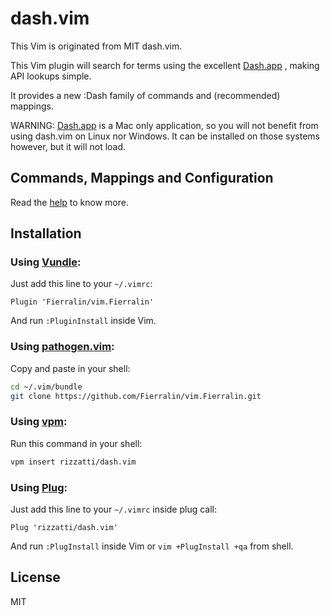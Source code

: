 # dash.vim

This Vim is originated from MIT dash.vim. 

This Vim plugin will search for terms using the excellent [Dash.app][Dash]
, making API lookups simple.

It provides a new :Dash family of commands and (recommended) mappings.

WARNING: [Dash.app][Dash] is a Mac only application, so you will not benefit
from using dash.vim on Linux nor Windows. It can be installed on those systems
however, but it will not load.

## Commands, Mappings and Configuration

Read the [help][vim-doc] to know more.

## Installation

### Using [Vundle][vundle]:

Just add this line to your `~/.vimrc`:

```vim
Plugin 'Fierralin/vim.Fierralin'
```

And run `:PluginInstall` inside Vim.

### Using [pathogen.vim][pathogen]:

Copy and paste in your shell:

```bash
cd ~/.vim/bundle
git clone https://github.com/Fierralin/vim.Fierralin.git
```

### Using [vpm][vpm]:

Run this command in your shell:

```bash
vpm insert rizzatti/dash.vim
```

### Using [Plug][plug]:

Just add this line to your `~/.vimrc` inside plug call:

```vim
Plug 'rizzatti/dash.vim'
```

And run `:PlugInstall` inside Vim or `vim +PlugInstall +qa` from shell.

## License

MIT

[Dash]: http://kapeli.com/
[pathogen]: https://github.com/tpope/vim-pathogen
[vim-doc]: https://vim-doc.herokuapp.com/view?https://raw.githubusercontent.com/rizzatti/dash.vim/master/doc/dash.txt
[vpm]: https://github.com/KevinSjoberg/vpm
[vundle]: https://github.com/gmarik/vundle
[plug]: https://github.com/junegunn/vim-plug
